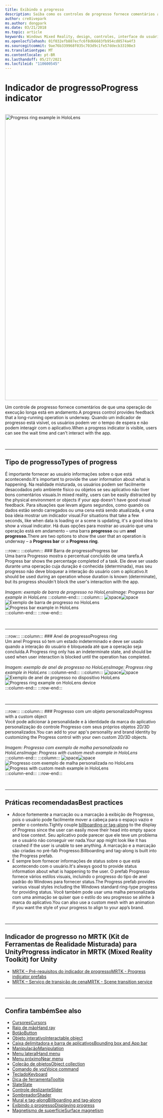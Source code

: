 ```yaml
---
title: Exibindo o progresso
description: Saiba como os controles de progresso fornece comentários ao usuário de que uma operação de execução longa está em andamento em seus aplicativos de realidade misturada.
author: cre8ivepark
ms.author: dongpark
ms.date: 03/21/2018
ms.topic: article
keywords: Windows Mixed Reality, design, controles, interface do usuário, experiência do usuário, indicador de progresso, headset de realidade misturada, headset de realidade misturada do Windows, headset de realidade virtual, HoloLens, MRTK, Kit de Ferramentas de Realidade Misturada
ms.openlocfilehash: 01f032efb887ecfc6f8d66683fb954cd0574a4f3
ms.sourcegitcommit: 9ae76b339968f035c703d9c1fe57ddecb33198e3
ms.translationtype: MT
ms.contentlocale: pt-BR
ms.lasthandoff: 05/27/2021
ms.locfileid: "110600545"
---
```

# <a name="progress-indicator"></a><span data-ttu-id="29e36-104">Indicador de progresso</span><span class="sxs-lookup"><span data-stu-id="29e36-104">Progress indicator</span></span>

<br>

<img src="images/MRTK_ProgressIndicator.gif" alt="Progress ring example in HoloLens" width="940px">

<span data-ttu-id="29e36-105">Um controle de progresso fornece comentários de que uma operação de execução longa está em andamento.</span><span class="sxs-lookup"><span data-stu-id="29e36-105">A progress control provides feedback that a long-running operation is underway.</span></span> <span data-ttu-id="29e36-106">Quando um indicador de progresso está visível, os usuários podem ver o tempo de espera e não podem interagir com o aplicativo.</span><span class="sxs-lookup"><span data-stu-id="29e36-106">When a progress indicator is visible, users can see the wait time and can't interact with the app.</span></span>

<br>

---

## <a name="types-of-progress"></a><span data-ttu-id="29e36-107">Tipo de progresso</span><span class="sxs-lookup"><span data-stu-id="29e36-107">Types of progress</span></span>

<span data-ttu-id="29e36-108">É importante fornecer ao usuário informações sobre o que está acontecendo.</span><span class="sxs-lookup"><span data-stu-id="29e36-108">It's important to provide the user information about what is happening.</span></span> <span data-ttu-id="29e36-109">Na realidade misturada, os usuários podem ser facilmente desacodados pelo ambiente físico ou objetos se seu aplicativo não tiver bons comentários visuais.</span><span class="sxs-lookup"><span data-stu-id="29e36-109">In mixed reality, users can be easily distracted by the physical environment or objects if your app doesn't have good visual feedback.</span></span> <span data-ttu-id="29e36-110">Para situações que levam alguns segundos, como quando os dados estão sendo carregados ou uma cena está sendo atualizada, é uma boa ideia mostrar um indicador visual.</span><span class="sxs-lookup"><span data-stu-id="29e36-110">For situations that take a few seconds, like when data is loading or a scene is updating, it's a good idea to show a visual indicator.</span></span> <span data-ttu-id="29e36-111">Há duas opções para mostrar ao usuário que uma operação está em andamento – uma barra **progresso** ou um **anel progresso.**</span><span class="sxs-lookup"><span data-stu-id="29e36-111">There are two options to show the user that an operation is underway – a **Progress bar** or a **Progress ring**.</span></span>

:::row:::
    :::column:::
        ### <a name="progress-barbr"></a><span data-ttu-id="29e36-112">Barra de progresso</span><span class="sxs-lookup"><span data-stu-id="29e36-112">Progress bar</span></span><br>
        <span data-ttu-id="29e36-113">Uma barra Progresso mostra o percentual concluído de uma tarefa.</span><span class="sxs-lookup"><span data-stu-id="29e36-113">A Progress bar shows the percentage completed of a task.</span></span> <span data-ttu-id="29e36-114">Ele deve ser usado durante uma operação cuja duração é conhecida (determinada), mas seu progresso não deve bloquear a interação do usuário com o aplicativo.</span><span class="sxs-lookup"><span data-stu-id="29e36-114">It should be used during an operation whose duration is known (determinate), but its progress shouldn't block the user's interaction with the app.</span></span><br>
        <br>
        <span data-ttu-id="29e36-115">*Imagem: exemplo de barra de progresso no HoloLens*</span><span class="sxs-lookup"><span data-stu-id="29e36-115">*Image: Progress bar example in HoloLens*</span></span>
    :::column-end:::
        :::column:::
        <span data-ttu-id="29e36-116">![space](images/spacer-20x582.png)</span><span class="sxs-lookup"><span data-stu-id="29e36-116">![space](images/spacer-20x582.png)</span></span><br>
       <span data-ttu-id="29e36-117">![Exemplo de barra de progresso no HoloLens](images/640px-progressbar.jpg)</span><span class="sxs-lookup"><span data-stu-id="29e36-117">![Progress bar example in HoloLens](images/640px-progressbar.jpg)</span></span><br>
    :::column-end:::
:::row-end:::

<br>

---

:::row:::
    :::column:::
        ### <a name="progress-ringbr"></a><span data-ttu-id="29e36-118">Anel de progresso</span><span class="sxs-lookup"><span data-stu-id="29e36-118">Progress ring</span></span><br>
        <span data-ttu-id="29e36-119">Um anel Progress só tem um estado indeterminado e deve ser usado quando a interação do usuário é bloqueada até que a operação seja concluída.</span><span class="sxs-lookup"><span data-stu-id="29e36-119">A Progress ring only has an indeterminate state, and should be used when user interaction is blocked until the operation has completed.</span></span><br>
        <br>
        <span data-ttu-id="29e36-120">*Imagem: exemplo de anel de progresso no HoloLens*</span><span class="sxs-lookup"><span data-stu-id="29e36-120">*Image: Progress ring example in HoloLens*</span></span>
    :::column-end:::
        :::column:::
        <span data-ttu-id="29e36-121">![space](images/spacer-20x582.png)</span><span class="sxs-lookup"><span data-stu-id="29e36-121">![space](images/spacer-20x582.png)</span></span><br>
       <span data-ttu-id="29e36-122">![Exemplo de anel de progresso no dispositivo HoloLens](images/640px-progressring.jpg)</span><span class="sxs-lookup"><span data-stu-id="29e36-122">![Progress ring example on HoloLens device](images/640px-progressring.jpg)</span></span><br>
    :::column-end:::
:::row-end:::

<br>

---

:::row:::
    :::column:::
        ### <a name="progress-with-a-custom-objectbr"></a><span data-ttu-id="29e36-123">Progresso com um objeto personalizado</span><span class="sxs-lookup"><span data-stu-id="29e36-123">Progress with a custom object</span></span><br>
        <span data-ttu-id="29e36-124">Você pode adicionar à personalidade e à identidade da marca do aplicativo personalização do controle Progresso com seus próprios objetos 2D/3D personalizados.</span><span class="sxs-lookup"><span data-stu-id="29e36-124">You can add to your app's personality and brand identity by customizing the Progress control with your own custom 2D/3D objects.</span></span><br>
        <br>
        <span data-ttu-id="29e36-125">*Imagem: Progresso com exemplo de malha personalizada no HoloLens*</span><span class="sxs-lookup"><span data-stu-id="29e36-125">*Image: Progress with custom mesh example in HoloLens*</span></span>
    :::column-end:::
        :::column:::
        <span data-ttu-id="29e36-126">![space](images/spacer-20x582.png)</span><span class="sxs-lookup"><span data-stu-id="29e36-126">![space](images/spacer-20x582.png)</span></span><br>
       <span data-ttu-id="29e36-127">![Progresso com exemplo de malha personalizada no HoloLens](images/640px-progresscustom.jpg)</span><span class="sxs-lookup"><span data-stu-id="29e36-127">![Progress with custom mesh example in HoloLens](images/640px-progresscustom.jpg)</span></span><br>
    :::column-end:::
:::row-end:::

<br>

---

## <a name="best-practices"></a><span data-ttu-id="29e36-128">Práticas recomendadas</span><span class="sxs-lookup"><span data-stu-id="29e36-128">Best practices</span></span>

* <span data-ttu-id="29e36-129">Adoce [](billboarding-and-tag-along.md) fortemente a marcação ou a marcação à exibição de Progresso, pois o usuário pode facilmente mover a cabeça para o espaço vazio e perder o contexto.</span><span class="sxs-lookup"><span data-stu-id="29e36-129">Tightly couple [billboarding or tag-along](billboarding-and-tag-along.md) to the display of Progress since the user can easily move their head into empty space and lose context.</span></span> <span data-ttu-id="29e36-130">Seu aplicativo pode parecer que ele teve um problema se o usuário não conseguir ver nada.</span><span class="sxs-lookup"><span data-stu-id="29e36-130">Your app might look like it has crashed if the user is unable to see anything.</span></span> <span data-ttu-id="29e36-131">A marcação e a marcação são criadas no pré-fab Progresso.</span><span class="sxs-lookup"><span data-stu-id="29e36-131">Billboarding and tag-along is built into the Progress prefab.</span></span>
* <span data-ttu-id="29e36-132">É sempre bom fornecer informações de status sobre o que está acontecendo com o usuário.</span><span class="sxs-lookup"><span data-stu-id="29e36-132">It's always good to provide status information about what is happening to the user.</span></span> <span data-ttu-id="29e36-133">O prefab Progresso fornece vários estilos visuais, incluindo o progresso do tipo de anel padrão do Windows para fornecer status.</span><span class="sxs-lookup"><span data-stu-id="29e36-133">The Progress prefab provides various visual styles including the Windows standard ring-type progress for providing status.</span></span> <span data-ttu-id="29e36-134">Você também pode usar uma malha personalizada com uma animação se quiser que o estilo do seu progresso se alinhe à marca do aplicativo.</span><span class="sxs-lookup"><span data-stu-id="29e36-134">You can also use a custom mesh with an animation if you want the style of your progress to align to your app’s brand.</span></span>

<br>

---

## <a name="progress-indicator-in-mrtk-mixed-reality-toolkit-for-unity"></a><span data-ttu-id="29e36-135">Indicador de progresso no MRTK (Kit de Ferramentas de Realidade Misturada) para Unity</span><span class="sxs-lookup"><span data-stu-id="29e36-135">Progress indicator in MRTK (Mixed Reality Toolkit) for Unity</span></span>

* [<span data-ttu-id="29e36-136">MRTK – Pré-requisitos do indicador de progresso</span><span class="sxs-lookup"><span data-stu-id="29e36-136">MRTK - Progress indicator prefabs</span></span>](https://github.com/microsoft/MixedRealityToolkit-Unity/tree/main/Assets/MRTK/SDK/Features/UX/Prefabs/ProgressIndicators)
* [<span data-ttu-id="29e36-137">MRTK – Serviço de transição de cena</span><span class="sxs-lookup"><span data-stu-id="29e36-137">MRTK - Scene transition service</span></span>](/windows/mixed-reality/mrtk-unity/features/extensions/scene-transition-service)


<br>

---

## <a name="see-also"></a><span data-ttu-id="29e36-138">Confira também</span><span class="sxs-lookup"><span data-stu-id="29e36-138">See also</span></span>

* [<span data-ttu-id="29e36-139">Cursores</span><span class="sxs-lookup"><span data-stu-id="29e36-139">Cursors</span></span>](cursors.md)
* [<span data-ttu-id="29e36-140">Raio de mão</span><span class="sxs-lookup"><span data-stu-id="29e36-140">Hand ray</span></span>](point-and-commit.md)
* [<span data-ttu-id="29e36-141">Botão</span><span class="sxs-lookup"><span data-stu-id="29e36-141">Button</span></span>](button.md)
* [<span data-ttu-id="29e36-142">Objeto interativo</span><span class="sxs-lookup"><span data-stu-id="29e36-142">Interactable object</span></span>](interactable-object.md)
* [<span data-ttu-id="29e36-143">Caixa delimitadora e barra de aplicativos</span><span class="sxs-lookup"><span data-stu-id="29e36-143">Bounding box and App bar</span></span>](app-bar-and-bounding-box.md)
* [<span data-ttu-id="29e36-144">Manipulação</span><span class="sxs-lookup"><span data-stu-id="29e36-144">Manipulation</span></span>](direct-manipulation.md)
* [<span data-ttu-id="29e36-145">Menu lateral</span><span class="sxs-lookup"><span data-stu-id="29e36-145">Hand menu</span></span>](hand-menu.md)
* [<span data-ttu-id="29e36-146">Menu próximo</span><span class="sxs-lookup"><span data-stu-id="29e36-146">Near menu</span></span>](near-menu.md)
* [<span data-ttu-id="29e36-147">Coleção de objetos</span><span class="sxs-lookup"><span data-stu-id="29e36-147">Object collection</span></span>](object-collection.md)
* [<span data-ttu-id="29e36-148">Comando de voz</span><span class="sxs-lookup"><span data-stu-id="29e36-148">Voice command</span></span>](voice-input.md)
* [<span data-ttu-id="29e36-149">Teclado</span><span class="sxs-lookup"><span data-stu-id="29e36-149">Keyboard</span></span>](keyboard.md)
* [<span data-ttu-id="29e36-150">Dica de ferramenta</span><span class="sxs-lookup"><span data-stu-id="29e36-150">Tooltip</span></span>](tooltip.md)
* [<span data-ttu-id="29e36-151">Slate</span><span class="sxs-lookup"><span data-stu-id="29e36-151">Slate</span></span>](slate.md)
* [<span data-ttu-id="29e36-152">Controle deslizante</span><span class="sxs-lookup"><span data-stu-id="29e36-152">Slider</span></span>](slider.md)
* [<span data-ttu-id="29e36-153">Sombreador</span><span class="sxs-lookup"><span data-stu-id="29e36-153">Shader</span></span>](shader.md)
* [<span data-ttu-id="29e36-154">Mural e tag-along</span><span class="sxs-lookup"><span data-stu-id="29e36-154">Billboarding and tag-along</span></span>](billboarding-and-tag-along.md)
* [<span data-ttu-id="29e36-155">Exibindo o progresso</span><span class="sxs-lookup"><span data-stu-id="29e36-155">Displaying progress</span></span>](progress.md)
* [<span data-ttu-id="29e36-156">Magnetismo de superfície</span><span class="sxs-lookup"><span data-stu-id="29e36-156">Surface magnetism</span></span>](surface-magnetism.md)